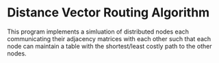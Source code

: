 # Distance Vector Routing Algorithm
This program implements a simluation of distributed nodes each communicating their adjacency matrices with each other such that each node can maintain a table with the shortest/least costly path to the other nodes.